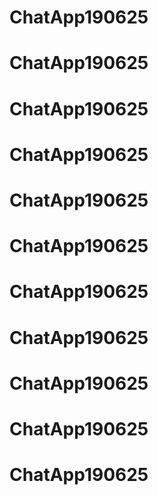 # ChatApp190625
# ChatApp190625
# ChatApp190625
# ChatApp190625
# ChatApp190625
# ChatApp190625
# ChatApp190625
# ChatApp190625
# ChatApp190625
# ChatApp190625
# ChatApp190625
